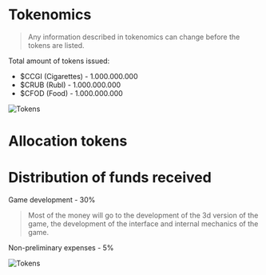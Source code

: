 # Tokenomics
> Any information described in tokenomics can change before the tokens are listed. 

Total amount of tokens issued:
- $CCGI (Cigarettes) - 1.000.000.000 
- $CRUB (Rubl) - 1.000.000.000 
- $CFOD (Food) - 1.000.000.000

![Tokens](https://github.com/verscorp/convicted-site-files/blob/main/images/tokens.svg) 

# Allocation tokens



# Distribution of funds received
Game development - 30%
> Most of the money will go to the development of the 3d version of the game, the development of the interface and internal mechanics of the game.

Non-preliminary expenses - 5%

![Tokens](https://github.com/verscorp/convicted-site-files/blob/main/images/funds.png) 
